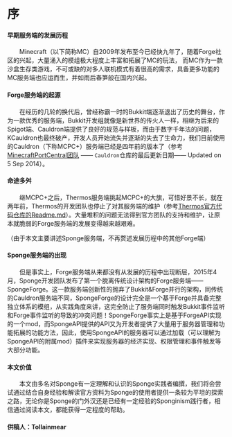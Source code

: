 # 序
#### 早期服务端的发展历程
&emsp;&emsp;Minecraft（以下简称MC）自2009年发布至今已经快九年了，随着Forge社区的兴起，大量涌入的模组极大程度上丰富和拓展了MC的玩法， 而MC作为一款沙盒生存类游戏，不可或缺的对多人联机模式有着很高的需求，具备更多功能的MC服务端也应运而生，并如雨后春笋般在国内兴起。
#### Forge服务端的起源
&emsp;&emsp;在经历的几轮的换代后，曾经称霸一时的Bukkit端逐渐退出了历史的舞台，作为一款优秀的服务端，Bukkit开发组就像是新世界的传火人一样，相继为后来的Spigot端、Cauldron端提供了良好的规范与样板，而由于数字千年法的问题，KCauldron也最终破产，开发人员开始流失并逐渐的失去了生命力，我们目前使用的Cauldron（下称MCPC+）服务端已经是四年前的版本了（参考 [MinecraftPortCentral团队](https://github.com/MinecraftPortCentral)  —— `Cauldron`仓库的最后更新日期—— Updated on 5 Sep 2014）。
#### 命途多舛
&emsp;&emsp;继MCPC+之后，Thermos服务端挑起MCPC+的大旗，可惜好景不长，就在两年前，Thermos的开发团队也停止了对其服务端的维护（参考[Thermos官方代码仓库的Readme.md](https://github.com/CyberdyneCC/Thermos#thermos-is-no-longer-being-developed-if-you-make-an-issue-it-will-not-be-resolved-and-will-just-be-closed)）。大量堆积的问题无法得到官方团队的支持和维护，让原本就脆弱的Forge服务端的发展变得越来越艰难。

（由于本文主要讲述Sponge服务端，不再赘述发展历程中的其他Forge端）
#### Sponge服务端的出现
&emsp;&emsp;但是事实上，Forge服务端从来都没有从发展的历程中出现断层，2015年4月，Sponge开发团队发布了第一个脱离传统设计架构的Forge服务端——SpongeForge。这一款服务端创新性的抛弃了Bukkit&Forge并行的架构，同传统的Cauldron服务端不同，SpongeForge的设计完全是一个基于Forge并具备完整独立体系的模组，从实践角度来讲，这完全防止了服务端同时触发Bukkit事件监听和Forge事件监听的导致的冲突问题！SpongeForge事实上是基于ForgeAPI实现的一个mod，而SpongeAPI提供的API又为开发者提供了大量用于服务器管理和功能拓展的功能方法，因此，使用SpongeAPI的服务器可以通过加载（可以理解为SpongeAPI的附属mod）插件来实现服务器的经济实现、权限管理和事件触发等大部分功能。

#### 本文价值
&emsp;&emsp;本文由多名对Sponge有一定理解和认识的Sponge实践者编撰，我们将会尝试通过结合自身经验和解读官方资料为Sponge的使用者提供一条较为平坦的探索之路，无论你是Sponge的门外汉还是已经有一定经验的Sponginism践行者，相信通过阅读本文，都能获得一定程度的帮助。

#### 供稿人：Tollainmear